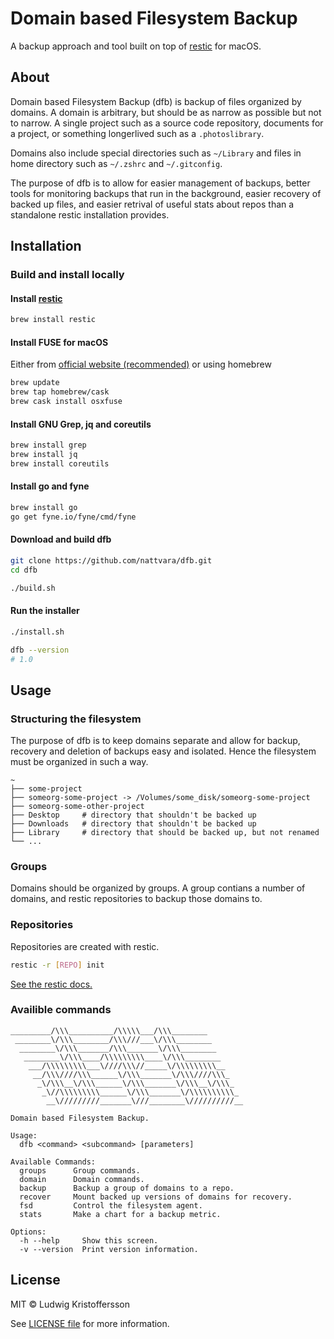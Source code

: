 # Domain based Filesystem Backup

A backup approach and tool built on top of [restic](https://github.com/restic/restic) for macOS.

## About

Domain based Filesystem Backup (dfb) is backup of files organized by domains. A domain is arbitrary, but should be as narrow as possible but not to narrow. A single project such as a source code repository, documents for a project, or something longerlived such as a `.photoslibrary`.

Domains also include special directories such as `~/Library` and files in home directory such as `~/.zshrc` and `~/.gitconfig`.

The purpose of dfb is to allow for easier management of backups, better tools for monitoring backups that run in the background, easier recovery of backed up files, and easier retrival of useful stats about repos than a standalone restic installation provides.

## Installation

### Build and install locally

#### Install [restic](https://github.com/restic/restic)

```bash
brew install restic
```

#### Install FUSE for macOS

Either from [official website (recommended)](https://github.com/osxfuse/osxfuse) or using homebrew

```bash
brew update
brew tap homebrew/cask
brew cask install osxfuse
```

#### Install GNU Grep, jq and coreutils

```bash
brew install grep
brew install jq
brew install coreutils
```

#### Install go and fyne

```bash
brew install go
go get fyne.io/fyne/cmd/fyne
```

#### Download and build dfb

```bash
git clone https://github.com/nattvara/dfb.git
cd dfb

./build.sh
```

#### Run the installer

```bash
./install.sh

dfb --version
# 1.0
```

## Usage

### Structuring the filesystem

The purpose of dfb is to keep domains separate and allow for backup, recovery and deletion of backups easy and isolated. Hence the filesystem must be organized in such a way.

```console
~
├── some-project
├── someorg-some-project -> /Volumes/some_disk/someorg-some-project
├── someorg-some-other-project
├── Desktop     # directory that shouldn't be backed up
├── Downloads   # directory that shouldn't be backed up
├── Library     # directory that should be backed up, but not renamed
└── ...
```

### Groups

Domains should be organized by groups. A group contians a number of domains, and restic repositories to backup those domains to.

### Repositories

Repositories are created with restic.

```bash
restic -r [REPO] init
```

[See the restic docs.](https://restic.readthedocs.io/)

### Availible commands

```console
_________/\\\__________/\\\\\___/\\\________
 ________\/\\\________/\\\///___\/\\\________
  ________\/\\\_______/\\\_______\/\\\________
   ________\/\\\____/\\\\\\\\\____\/\\\________
    ___/\\\\\\\\\___\////\\\//_____\/\\\\\\\\\__
     __/\\\////\\\______\/\\\_______\/\\\////\\\_
      _\/\\\__\/\\\______\/\\\_______\/\\\__\/\\\_
       _\//\\\\\\\\\______\/\\\_______\/\\\\\\\\\\_
        __\/////////_______\///________\//////////__

Domain based Filesystem Backup.

Usage:
  dfb <command> <subcommand> [parameters]

Available Commands:
  groups      Group commands.
  domain      Domain commands.
  backup      Backup a group of domains to a repo.
  recover     Mount backed up versions of domains for recovery.
  fsd         Control the filesystem agent.
  stats       Make a chart for a backup metric.

Options:
  -h --help     Show this screen.
  -v --version  Print version information.
```

## License

MIT © Ludwig Kristoffersson

See [LICENSE file](LICENSE) for more information.
